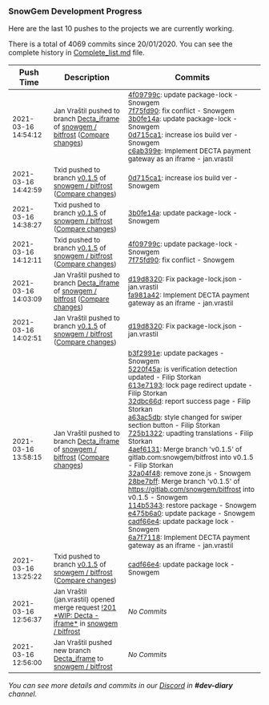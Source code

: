 
### SnowGem Development Progress

Here are the last 10 pushes to the projects we are currently working.

There is a total of 4069 commits since 20/01/2020. You can see the complete history in
 [Complete_list.md](Complete_list.md) file.

| Push Time | Description | Commits |
| --- | --- | --- |
| <sub>2021-03-16 14:54:12</sub> | <sub>Jan Vraštil pushed to branch [Decta\_iframe](https://gitlab.com/snowgem/bitfrost/commits/Decta_iframe) of [snowgem / bitfrost](https://gitlab.com/snowgem/bitfrost) ([Compare changes](https://gitlab.com/snowgem/bitfrost/compare/fa981a420cd0169f91e68fd43205043d6fea5ec2...c6ab399ef92a737a3fa366a53d9e00fd9898d73a))</sub> | <sub>[4f09799c](https://gitlab.com/snowgem/bitfrost/-/commit/4f09799c0739558942f1e3ca4807410952a9b00b): update package-lock - Snowgem<br>[7f75fd90](https://gitlab.com/snowgem/bitfrost/-/commit/7f75fd907277ffbb6b3d8498effa1567cd917988): fix conflict - Snowgem<br>[3b0fe14a](https://gitlab.com/snowgem/bitfrost/-/commit/3b0fe14a79296f7a0ce668f666597f2c6d8db160): update package-lock - Snowgem<br>[0d715ca1](https://gitlab.com/snowgem/bitfrost/-/commit/0d715ca18948beb92c2afa1601d359624d206574): increase ios build ver - Snowgem<br>[c6ab399e](https://gitlab.com/snowgem/bitfrost/-/commit/c6ab399ef92a737a3fa366a53d9e00fd9898d73a): Implement DECTA payment gateway as an iframe - jan.vrastil</sub> |
| <sub>2021-03-16 14:42:59</sub> | <sub>Txid pushed to branch [v0\.1\.5](https://gitlab.com/snowgem/bitfrost/commits/v0.1.5) of [snowgem / bitfrost](https://gitlab.com/snowgem/bitfrost) ([Compare changes](https://gitlab.com/snowgem/bitfrost/compare/3b0fe14a79296f7a0ce668f666597f2c6d8db160...0d715ca18948beb92c2afa1601d359624d206574))</sub> | <sub>[0d715ca1](https://gitlab.com/snowgem/bitfrost/-/commit/0d715ca18948beb92c2afa1601d359624d206574): increase ios build ver - Snowgem</sub> |
| <sub>2021-03-16 14:38:27</sub> | <sub>Txid pushed to branch [v0\.1\.5](https://gitlab.com/snowgem/bitfrost/commits/v0.1.5) of [snowgem / bitfrost](https://gitlab.com/snowgem/bitfrost) ([Compare changes](https://gitlab.com/snowgem/bitfrost/compare/7f75fd907277ffbb6b3d8498effa1567cd917988...3b0fe14a79296f7a0ce668f666597f2c6d8db160))</sub> | <sub>[3b0fe14a](https://gitlab.com/snowgem/bitfrost/-/commit/3b0fe14a79296f7a0ce668f666597f2c6d8db160): update package-lock - Snowgem</sub> |
| <sub>2021-03-16 14:12:11</sub> | <sub>Txid pushed to branch [v0\.1\.5](https://gitlab.com/snowgem/bitfrost/commits/v0.1.5) of [snowgem / bitfrost](https://gitlab.com/snowgem/bitfrost) ([Compare changes](https://gitlab.com/snowgem/bitfrost/compare/d19d8320e4d9f8ca3b8ecb91d29ea43cb3d948ce...7f75fd907277ffbb6b3d8498effa1567cd917988))</sub> | <sub>[4f09799c](https://gitlab.com/snowgem/bitfrost/-/commit/4f09799c0739558942f1e3ca4807410952a9b00b): update package-lock - Snowgem<br>[7f75fd90](https://gitlab.com/snowgem/bitfrost/-/commit/7f75fd907277ffbb6b3d8498effa1567cd917988): fix conflict - Snowgem</sub> |
| <sub>2021-03-16 14:03:09</sub> | <sub>Jan Vraštil pushed to branch [Decta\_iframe](https://gitlab.com/snowgem/bitfrost/commits/Decta_iframe) of [snowgem / bitfrost](https://gitlab.com/snowgem/bitfrost) ([Compare changes](https://gitlab.com/snowgem/bitfrost/compare/6a7f7118067c6e0e28e23134fef5fbed196ef114...fa981a420cd0169f91e68fd43205043d6fea5ec2))</sub> | <sub>[d19d8320](https://gitlab.com/snowgem/bitfrost/-/commit/d19d8320e4d9f8ca3b8ecb91d29ea43cb3d948ce): Fix package-lock.json - jan.vrastil<br>[fa981a42](https://gitlab.com/snowgem/bitfrost/-/commit/fa981a420cd0169f91e68fd43205043d6fea5ec2): Implement DECTA payment gateway as an iframe - jan.vrastil</sub> |
| <sub>2021-03-16 14:02:51</sub> | <sub>Jan Vraštil pushed to branch [v0\.1\.5](https://gitlab.com/snowgem/bitfrost/commits/v0.1.5) of [snowgem / bitfrost](https://gitlab.com/snowgem/bitfrost) ([Compare changes](https://gitlab.com/snowgem/bitfrost/compare/cadf66e47339e328ec091889ea8342697c03365f...d19d8320e4d9f8ca3b8ecb91d29ea43cb3d948ce))</sub> | <sub>[d19d8320](https://gitlab.com/snowgem/bitfrost/-/commit/d19d8320e4d9f8ca3b8ecb91d29ea43cb3d948ce): Fix package-lock.json - jan.vrastil</sub> |
| <sub>2021-03-16 13:58:15</sub> | <sub>Jan Vraštil pushed to branch [Decta\_iframe](https://gitlab.com/snowgem/bitfrost/commits/Decta_iframe) of [snowgem / bitfrost](https://gitlab.com/snowgem/bitfrost) ([Compare changes](https://gitlab.com/snowgem/bitfrost/compare/a15480a5dfcc2eb5cb6bda4dd550474e847dd1b7...6a7f7118067c6e0e28e23134fef5fbed196ef114))</sub> | <sub>[b3f2991e](https://gitlab.com/snowgem/bitfrost/-/commit/b3f2991e8a4d2066133dc40a2457b82f00c43b05): update packages - Snowgem<br>[5220f45a](https://gitlab.com/snowgem/bitfrost/-/commit/5220f45a1b7e2f85ee3a9b2f630ae032afd33cd8): is verification detection updated - Filip Storkan<br>[613e7193](https://gitlab.com/snowgem/bitfrost/-/commit/613e71937398b42fe8f3ed38c8c92c1ecf7867f0): lock page redirect update - Filip Storkan<br>[32dbc66d](https://gitlab.com/snowgem/bitfrost/-/commit/32dbc66d7e9e5bd5b60f55d5ef944bb47f9885d0): report success page - Filip Storkan<br>[a63ac5db](https://gitlab.com/snowgem/bitfrost/-/commit/a63ac5db51c2603dc0f30809166e6ef425fe31dc): style changed for swiper section button - Filip Storkan<br>[725b1322](https://gitlab.com/snowgem/bitfrost/-/commit/725b13222282a63e247792ec0227eab746e96bca): upadting translations - Filip Storkan<br>[4aef6131](https://gitlab.com/snowgem/bitfrost/-/commit/4aef61318c0d654744401a265dbd922f14d6651d): Merge branch 'v0.1.5' of gitlab.com:snowgem/bitfrost into v0.1.5 - Filip Storkan<br>[32a04f48](https://gitlab.com/snowgem/bitfrost/-/commit/32a04f48cf984564761d3648fdd2af2e22238491): remove zone.js - Snowgem<br>[28be7bff](https://gitlab.com/snowgem/bitfrost/-/commit/28be7bff604b0c130395245421f9a9e650d0c278): Merge branch 'v0.1.5' of https://gitlab.com/snowgem/bitfrost into v0.1.5 - Snowgem<br>[114b5343](https://gitlab.com/snowgem/bitfrost/-/commit/114b5343c34e406af963f6ebe0189124760edb9c): restore package - Snowgem<br>[e475b6a0](https://gitlab.com/snowgem/bitfrost/-/commit/e475b6a0f10d156e2f0db253fe1e5fea9cf5229b): update package - Snowgem<br>[cadf66e4](https://gitlab.com/snowgem/bitfrost/-/commit/cadf66e47339e328ec091889ea8342697c03365f): update package lock - Snowgem<br>[6a7f7118](https://gitlab.com/snowgem/bitfrost/-/commit/6a7f7118067c6e0e28e23134fef5fbed196ef114): Implement DECTA payment gateway as an iframe - jan.vrastil</sub> |
| <sub>2021-03-16 13:25:22</sub> | <sub>Txid pushed to branch [v0\.1\.5](https://gitlab.com/snowgem/bitfrost/commits/v0.1.5) of [snowgem / bitfrost](https://gitlab.com/snowgem/bitfrost) ([Compare changes](https://gitlab.com/snowgem/bitfrost/compare/e475b6a0f10d156e2f0db253fe1e5fea9cf5229b...cadf66e47339e328ec091889ea8342697c03365f))</sub> | <sub>[cadf66e4](https://gitlab.com/snowgem/bitfrost/-/commit/cadf66e47339e328ec091889ea8342697c03365f): update package lock - Snowgem</sub> |
| <sub>2021-03-16 12:56:37</sub> | <sub>Jan Vraštil (jan.vrastil) opened merge request [\!201 \*WIP: Decta \-  iframe\*](https://gitlab.com/snowgem/bitfrost/-/merge_requests/201) in [snowgem / bitfrost](https://gitlab.com/snowgem/bitfrost)</sub> | <sub>_No Commits_</sub> |
| <sub>2021-03-16 12:56:00</sub> | <sub>Jan Vraštil pushed new branch [Decta\_iframe](https://gitlab.com/snowgem/bitfrost/commits/Decta_iframe) to [snowgem / bitfrost](https://gitlab.com/snowgem/bitfrost)</sub> | <sub>_No Commits_</sub> |

_You can see more details and commits in our [Discord](https://discord.gg/zumGnbg) in **#dev-diary** channel._
